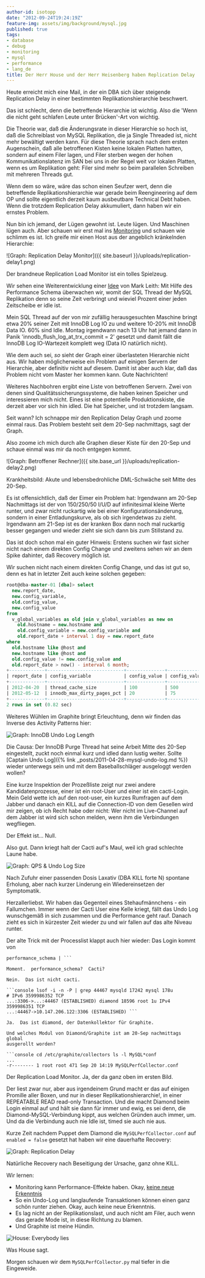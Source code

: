 ```yaml
---
author-id: isotopp
date: "2012-09-24T19:24:19Z"
feature-img: assets/img/background/mysql.jpg
published: true
tags:
- database
- debug
- monitoring
- mysql
- performance
- lang_de
title: Der Herr House und der Herr Heisenberg haben Replication Delay
---
```

Heute erreicht mich eine Mail, in der ein DBA sich über steigende
Replication Delay in einer bestimmten Replikationshierarchie beschwert.

Das ist schlecht, denn die betreffende Hierarchie ist wichtig. Also die
'Wenn die nicht geht schlafen Leute unter Brücken'-Art von wichtig.

Die Theorie war, daß die Änderungsrate in dieser Hierarchie so hoch ist, daß
die Schreiblast von MySQL Replikation, die ja Single Threaded ist, nicht
mehr bewältigt werden kann.  Für diese Theorie sprach nach dem ersten
Augenschein, daß alle betroffenen Kisten keine lokalen Platten hatten,
sondern auf einem Filer lagen, und Filer sterben wegen der hohen
Kommunikationslatenz im SAN bei uns in der Regel weit vor lokalen Platten,
wenn es um Replikation geht: Filer sind mehr so beim parallelen Schreiben
mit mehreren Threads gut.

Wenn dem so wäre, wäre das schon einen Seufzer wert, denn die betreffende
Replikationshierarchie war gerade beim Reengineering auf dem OP und sollte
eigentlich derzeit kaum ausbeutbare Technical Debt haben.  Wenn die trotzdem
Replication Delay akkumuliert, dann haben wir ein ernstes Problem.

Nun bin ich jemand, der Lügen gewohnt ist.  Leute lügen.  Und Maschinen
lügen auch.  Aber schauen wir erst mal ins
[Monitoring](http://graphite.wikidot.com/) und schauen wie schlimm es ist. 
Ich greife mir einen Host aus der angeblich kränkelnden Hierarchie:

![Graph: Replication Delay Monitor]({{ site.baseurl }}/uploads/replication-delay1.png)

Der brandneue Replication Load Monitor ist ein tolles Spielzeug.

Wir sehen eine Weiterentwicklung einer [Idee](http://www.markleith.co.uk/2012/07/24/a-mysql-replication-load-average-with-performance-schema/)
von Mark Leith: Mit Hilfe des Performance Schema überwachen wir,
womit der SQL Thread der MySQL Replikation denn so seine Zeit verbringt und
wieviel Prozent einer jeden Zeitscheibe er idle ist.

Mein SQL Thread auf der von mir zufällig herausgesuchten Maschine bringt
etwa 20% seiner Zeit mit InnoDB Log IO zu und weitere 10-20% mit InnoDB Data
IO.  60% sind Idle.  Montag irgendwann nach 13 Uhr hat jemand dann in Panik
'innodb_flush_log_at_trx_commit = 2' gesetzt und damit fällt die InnoDB Log
IO-Wartezeit komplett weg (Data IO natürlich nicht).

Wie dem auch sei, _so_ sieht der Graph einer überlasteten Hierarchie
nicht aus.  Wir haben möglicherweise ein Problem auf einigen Servern der
Hierarchie, aber definitiv nicht auf diesem.  Damit ist aber auch klar, daß
das Problem nicht vom Master her kommen kann.  Gute Nachrichten!

Weiteres Nachbohren ergibt eine Liste von betroffenen Servern.  Zwei von
denen sind Qualitätssicherungssysteme, die haben keinen Speicher und
interessieren mich nicht.  Eines ist eine potentielle Produktionskiste, die
derzeit aber vor sich hin idled.  Die hat Speicher, und ist trotzdem
langsam.

Seit wann?  Ich schnappe mir den Replication Delay Graph und zoome einmal
raus.  Das Problem besteht seit dem 20-Sep nachmittags, sagt der Graph.

Also zoome ich mich durch alle Graphen dieser Kiste für den 20-Sep und
schaue einmal was mir da noch entgegen kommt.

![Graph: Betroffener Rechner]({{ site.base_url }}/uploads/replication-delay2.png)

Krankheitsbild: Akute und lebensbedrohliche DML-Schwäche seit Mitte des
20-Sep.

Es ist offensichtlich, daß der Eimer ein Problem hat: Irgendwann am 20-Sep
Nachmittags ist der von  150/250/50 I/U/D auf infinitesimal kleine Werte
runter, und zwar nicht ruckartig wie bei einer Konfigurationsänderung,
sondern in einer Entladungskurve, als ob sich irgendetwas zu zieht. 
Irgendwann am 21-Sep ist es der kranken Box dann noch mal ruckartig besser
gegangen und wieder zieht sie sich dann bis zum Stillstand zu.

Das ist doch schon mal ein guter Hinweis: Erstens suchen wir fast sicher
nicht nach einem direkten Config Change und zweitens sehen wir an dem Spike
dahinter, daß Recovery möglich ist.

Wir suchen nicht nach einem direkten Config Change, und das ist gut so, denn
es hat in letzter Zeit auch keine solchen gegeben:

```sql
root@dba-master-01 [dba]> select 
  new.report_date, 
  new.config_variable, 
  old.config_value, 
  new.config_value 
from 
  v_global_variables as old join v_global_variables as new on 
    old.hostname = new.hostname and 
    old.config_variable = new.config_variable and 
    old.report_date + interval 1 day = new.report_date
where 
  old.hostname like @host and 
  new.hostname like @host and 
  old.config_value != new.config_value and 
  old.report_date > now() - interval 6 month;
+-------------+----------------------------+--------------+--------------+
| report_date | config_variable            | config_value | config_value |
+-------------+----------------------------+--------------+--------------+
| 2012-04-20  | thread_cache_size          | 100          | 500          |
| 2012-05-12  | innodb_max_dirty_pages_pct | 20           | 75           |
+-------------+----------------------------+--------------+--------------+
2 rows in set (0.82 sec)
```

Weiteres Wühlen im Graphite bringt Erleuchtung, denn wir finden das Inverse
des Activity Patterns hier:

![Graph: InnoDB Undo Log Length](/uploads/replication-delay3.png)

Die Causa: Der InnoDB Purge Thread hat seine Arbeit Mitte des 20-Sep
eingestellt, zuckt noch einmal kurz und idled dann lustig weiter.  Sollte
[Captain Undo Log]({% link _posts/2011-04-28-mysql-undo-log.md %})
wieder unterwegs sein und mit dem Baseballschläger ausgeloggt
werden wollen?

Eine kurze Inspektion der Prozeßliste zeigt nur zwei andere
Kandidatenprozesse, einer ist ein root-User und einer ist ein cacti-Login. 
Mein Geld wette ich auf den root-user, ein kurzes Rumfragen auf dem Jabber
und danach ein KILL auf die Connection-ID von dem Gesellen wird mir zeigen,
ob ich Recht habe oder nicht: Wer nicht im Live-Channel auf dem Jabber ist
wird sich schon melden, wenn ihm die Verbindungen wegfliegen.

Der Effekt ist...  Null.

Also gut.  Dann kriegt halt der Cacti auf's Maul, weil ich grad schlechte
Laune habe.

![Graph: QPS & Undo Log Size](/uploads/replication-delay4.png)

Nach Zufuhr einer passenden Dosis Laxativ (DBA KILL forte N) spontane
Erholung, aber nach kurzer Linderung ein Wiedereinsetzen der Symptomatik.

Herzallerliebst.  Wir haben das Gegenteil eines Stehaufmännchens - ein
Fallumchen.  Immer wenn der Cacti User eine Kelle kriegt, fällt das Undo Log
wunschgemäß in sich zusammen und die Performance geht rauf.  Danach zieht es
sich in kürzester Zeit wieder zu und wir fallen auf das alte Niveau runter.

Der alte Trick mit der Processlist klappt auch hier wieder: Das Login kommt
von

```console | 6694419 | cacti | <hostname>:44467 |
performance_schema | ```

Moment.  performance_schema?  Cacti?

Nein.  Das ist nicht cacti.

```console lsof -i -n -P | grep 44467 mysqld 17242 mysql 178u
# IPv6 3599986352 TCP
...:3306->...:44467 (ESTABLISHED) diamond 18596 root 1u IPv4 3599986351 TCP
...:44467->10.147.206.122:3306 (ESTABLISHED) ```

Ja.  Das ist diamond, der Datenkollektor für Graphite.

Und welches Modul von Diamond/Graphite ist am 20-Sep nachmittags global
ausgerollt worden?

```console cd /etc/graphite/collectors ls -l MySQL*conf
...
-r-------- 1 root root 471 Sep 20 14:19 MySQLPerfCollector.conf 
```

Der Replication Load Monitor.  Ja, der da ganz oben im ersten Bild.

Der liest zwar nur, aber aus irgendeinem Grund macht er das auf einigen
Promille aller Boxen, und nur in dieser Replikationshierarchie!, in einer
REPEATABLE READ read-only Transaction.  Und die macht Diamond beim Login
einmal auf und hält sie dann für immer und ewig, es sei denn, die
Diamond-MySQL-Verbindung kippt, aus welchen Gründen auch immer, um.  Und da
die Verbindung auch nie Idle ist, timed sie auch nie aus.

Kurze Zeit nachdem Puppet dem Diamond die `MySQLPerfCollector.conf` auf
`enabled = false` gesetzt hat haben wir eine dauerhafte Recovery:

![Graph: Replication Delay](/uploads/replication-delay5.png)

Natürliche Recovery nach Beseitigung der Ursache, ganz ohne KILL.

Wir lernen:

- Monitoring kann Performance-Effekte haben.  Okay, 
  [keine neue Erkenntnis](http://blog.wl0.org/2012/09/checking-procnuma_maps-can-be-dangerous-for-mysql-client-connections/)
- So ein Undo-Log und langlaufende Transaktionen können einen ganz schön runter ziehen.  Okay, 
  auch keine neue Erkenntnis.
- Es lag nicht an der Replikationslast, und auch nicht am Filer, auch wenn das gerade Mode ist, 
  in diese Richtung zu blamen.
- Und Graphite ist meine Hündin.

![House: Everybody lies](/uploads/replication-delay6.jpg)

Was House sagt.

Morgen schauen wir dem `MySQLPerfCollector.py` mal tiefer in die Eingeweide.
